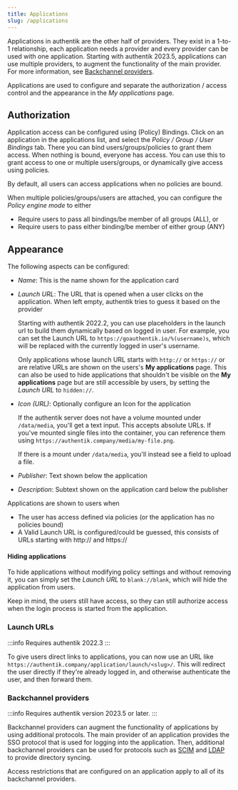 ```yaml
---
title: Applications
slug: /applications
---
```


Applications in authentik are the other half of providers. They exist in a 1-to-1 relationship, each application needs a provider and every provider can be used with one application. Starting with authentik 2023.5, applications can use multiple providers, to augment the functionality of the main provider. For more information, see [Backchannel providers](#backchannel-providers).

Applications are used to configure and separate the authorization / access control and the appearance in the _My applications_ page.

## Authorization

Application access can be configured using (Policy) Bindings. Click on an application in the applications list, and select the _Policy / Group / User Bindings_ tab. There you can bind users/groups/policies to grant them access. When nothing is bound, everyone has access. You can use this to grant access to one or multiple users/groups, or dynamically give access using policies.

By default, all users can access applications when no policies are bound.

When multiple policies/groups/users are attached, you can configure the _Policy engine mode_ to either

-   Require users to pass all bindings/be member of all groups (ALL), or
-   Require users to pass either binding/be member of either group (ANY)

## Appearance

The following aspects can be configured:

-   _Name_: This is the name shown for the application card
-   _Launch URL_: The URL that is opened when a user clicks on the application. When left empty, authentik tries to guess it based on the provider

    Starting with authentik 2022.2, you can use placeholders in the launch url to build them dynamically based on logged in user. For example, you can set the Launch URL to `https://goauthentik.io/%(username)s`, which will be replaced with the currently logged in user's username.

    Only applications whose launch URL starts with `http://` or `https://` or are relative URLs are shown on the users's **My applications** page. This can also be used to hide applications that shouldn't be visible on the **My applications** page but are still accessible by users, by setting the _Launch URL_ to `hidden://`.

-   _Icon (URL)_: Optionally configure an Icon for the application

    If the authentik server does not have a volume mounted under `/data/media`, you'll get a text input. This accepts absolute URLs. If you've mounted single files into the container, you can reference them using `https://authentik.company/media/my-file.png`.

    If there is a mount under `/data/media`, you'll instead see a field to upload a file.

-   _Publisher_: Text shown below the application
-   _Description_: Subtext shown on the application card below the publisher

Applications are shown to users when

-   The user has access defined via policies (or the application has no policies bound)
-   A Valid Launch URL is configured/could be guessed, this consists of URLs starting with http:// and https://

#### Hiding applications

To hide applications without modifying policy settings and without removing it, you can simply set the _Launch URL_ to `blank://blank`, which will hide the application from users.

Keep in mind, the users still have access, so they can still authorize access when the login process is started from the application.

### Launch URLs

:::info
Requires authentik 2022.3
:::

To give users direct links to applications, you can now use an URL like `https://authentik.company/application/launch/<slug>/`. This will redirect the user directly if they're already logged in, and otherwise authenticate the user, and then forward them.

### Backchannel providers

:::info
Requires authentik version 2023.5 or later.
:::

Backchannel providers can augment the functionality of applications by using additional protocols. The main provider of an application provides the SSO protocol that is used for logging into the application. Then, additional backchannel providers can be used for protocols such as [SCIM](../providers/scim/index.md) and [LDAP](../providers/ldap/index.md) to provide directory syncing.

Access restrictions that are configured on an application apply to all of its backchannel providers.
